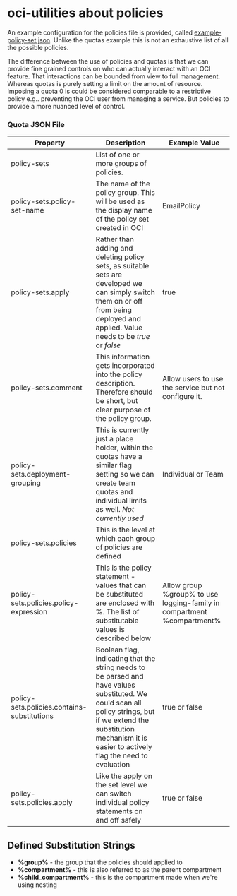 # oci-utilities about policies





An example configuration for the policies file is provided, called  [example-policy-set.json]().  Unlike the quotas example this is not an exhaustive list of all the possible policies.



The difference between the use of policies and quotas is that we can provide fine grained controls on who can actually interact with an OCI feature. That interactions can be bounded from view to full management. Whereas quotas is purely setting a limit on the amount of resource. Imposing a quota 0 is could be considered comparable to a restrictive policy e.g.. preventing the OCI user from managing a service. But policies to provide a more nuanced level of control.



### Quota JSON File

| Property                                    | Description                                                  | Example Value                                                |
| ------------------------------------------- | ------------------------------------------------------------ | ------------------------------------------------------------ |
| policy-sets                                 | List of one or more groups of policies.                      |                                                              |
| policy-sets.policy-set-name                 | The name of the policy group. This will be used as the display name of the policy set created in OCI | EmailPolicy                                                  |
| policy-sets.apply                           | Rather than adding and deleting policy sets, as suitable sets are developed we can simply switch them on or off from being deployed and applied. Value needs to be *true* or *false* | true                                                         |
| policy-sets.comment                         | This information gets incorporated into the policy description. Therefore should be short, but clear purpose of the policy group. | Allow users to use the service but not configure it.         |
| policy-sets.deployment-grouping             | This is currently just a place holder, within the quotas have a similar flag setting so we can create team quotas and individual limits as well. *Not currently used* | Individual or Team                                           |
| policy-sets.policies                        | This is the level at which each group of policies are defined |                                                              |
| policy-sets.policies.policy-expression      | This is the policy statement - values that can be substituted are enclosed with %. The list of substitutable values is described below | Allow group %group% to use logging-family in compartment %compartment% |
| policy-sets.policies.contains-substitutions | Boolean flag, indicating that the string needs to be parsed and have values substituted. We could scan all policy strings, but if we extend the substitution mechanism it is easier to actively flag the need to evaluation | true or false                                                |
| policy-sets.policies.apply                  | Like the apply on the set level we can switch individual policy statements on and off safely | true or false                                                |



## Defined Substitution Strings

- __%group%__ - the group that the policies should applied to
- __%compartment%__ -  this is also referred to as the parent compartment
- __%child_compartment%__ - this is the compartment made when we're using nesting

